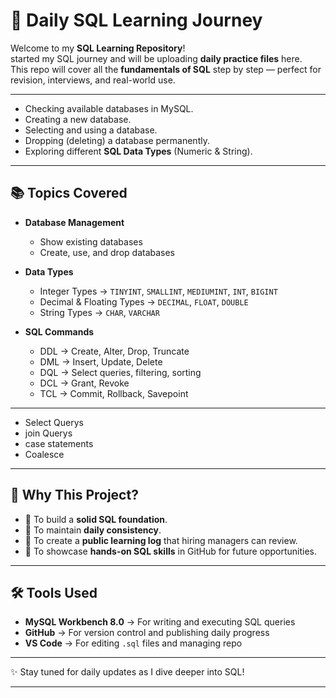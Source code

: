 # 📘 Daily SQL Learning Journey

Welcome to my **SQL Learning Repository**!  
started my SQL journey and will be uploading **daily practice files** here.  
This repo will cover all the **fundamentals of SQL** step by step — perfect for revision, interviews, and real-world use.

---

- Checking available databases in MySQL.  
- Creating a new database.  
- Selecting and using a database.  
- Dropping (deleting) a database permanently.  
- Exploring different **SQL Data Types** (Numeric & String).  

---

## 📚 Topics Covered
- **Database Management**
  - Show existing databases  
  - Create, use, and drop databases  

- **Data Types**
  - Integer Types → `TINYINT`, `SMALLINT`, `MEDIUMINT`, `INT`, `BIGINT`  
  - Decimal & Floating Types → `DECIMAL`, `FLOAT`, `DOUBLE`  
  - String Types → `CHAR`, `VARCHAR`  

- **SQL Commands**
  - DDL → Create, Alter, Drop, Truncate  
  - DML → Insert, Update, Delete  
  - DQL → Select queries, filtering, sorting  
  - DCL → Grant, Revoke  
  - TCL → Commit, Rollback, Savepoint  

---
 - Select Querys
 - join Querys
 - case statements
 - Coalesce
---

## 🌟 Why This Project?
- 📌 To build a **solid SQL foundation**.  
- 📌 To maintain **daily consistency**.  
- 📌 To create a **public learning log** that hiring managers can review.  
- 📌 To showcase **hands-on SQL skills** in GitHub for future opportunities.  

---

## 🛠 Tools Used
- **MySQL Workbench 8.0** → For writing and executing SQL queries  
- **GitHub** → For version control and publishing daily progress  
- **VS Code** → For editing `.sql` files and managing repo  

---

✨ Stay tuned for daily updates as I dive deeper into SQL!

---

